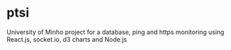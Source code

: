 # ptsi
University of Minho project for a database, ping and https monitoring using React.js, socket.io, d3 charts and Node.js
